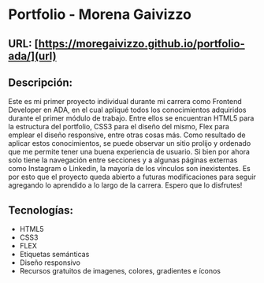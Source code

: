 # Portfolio - Morena Gaivizzo

## URL: [https://moregaivizzo.github.io/portfolio-ada/](url)


## Descripción:
Este es mi primer proyecto individual durante mi carrera como Frontend Developer en ADA, en el cual apliqué todos los conocimientos adquiridos durante el primer módulo de trabajo. Entre ellos se encuentran HTML5 para la estructura del portfolio, CSS3 para el diseño del mismo, Flex para emplear el diseño responsive, entre otras cosas más. 
Como resultado de aplicar estos conocimientos, se puede observar un sitio prolijo y ordenado que me permite tener una buena experiencia de usuario. Si bien por ahora solo tiene la navegación entre secciones y a algunas páginas externas como Instagram o Linkedin, la mayoría de los vínculos son inexistentes.
Es por esto que el proyecto queda abierto a futuras modificaciones para seguir agregando lo aprendido a lo largo de la carrera. Espero que lo disfrutes!


## Tecnologías:
- HTML5
- CSS3
- FLEX
- Etiquetas semánticas
- Diseño responsivo
- Recursos gratuitos de imagenes, colores, gradientes e íconos